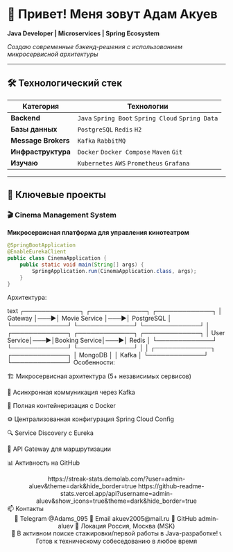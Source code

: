 # 👋 Привет! Меня зовут Адам Акуев

**Java Developer | Microservices | Spring Ecosystem**

*Создаю современные бэкенд-решения с использованием микросервисной архитектуры*

---

## 🛠 Технологический стек

| **Категория** | **Технологии** |
|---------------|----------------|
| **Backend** | `Java` `Spring Boot` `Spring Cloud` `Spring Data` |
| **Базы данных** | `PostgreSQL` `Redis` `H2` |
| **Message Brokers** | `Kafka` `RabbitMQ` |
| **Инфраструктура** | `Docker` `Docker Compose` `Maven` `Git` |
| **Изучаю** | `Kubernetes` `AWS` `Prometheus` `Grafana` |

---

## 🚀 Ключевые проекты

### 🎬 Cinema Management System
**Микросервисная платформа для управления кинотеатром**

```java
@SpringBootApplication
@EnableEurekaClient
public class CinemaApplication {
    public static void main(String[] args) {
        SpringApplication.run(CinemaApplication.class, args);
    }
}
```

Архитектура:

text
┌─────────────┐    ┌─────────────┐    ┌─────────────┐
│   Gateway   │───▶│ Movie Service │───▶│  PostgreSQL  │
└─────────────┘    └─────────────┘    └─────────────┘
        │
┌─────────────┐    ┌─────────────┐    ┌─────────────┐
│ User Service│───▶│Booking Service│───▶│    Redis    │
└─────────────┘    └─────────────┘    └─────────────┘
        │                  │
┌─────────────┐    ┌─────────────┐
│   MongoDB   │    │    Kafka    │
└─────────────┘    └─────────────┘
Особенности:

🏗 Микросервисная архитектура (5+ независимых сервисов)

🔄 Асинхронная коммуникация через Kafka

🐳 Полная контейнеризация с Docker

⚙ Централизованная конфигурация Spring Cloud Config

🔍 Service Discovery с Eureka

🚪 API Gateway для маршрутизации

📊 Активность на GitHub
<div align="center">
https://streak-stats.demolab.com/?user=admin-aluev&theme=dark&hide_border=true
https://github-readme-stats.vercel.app/api?username=admin-aluev&show_icons=true&theme=dark&hide_border=true

</div>
📫 Контакты
<div align="center">
📱 Telegram	@Adams_095
📧 Email	akuev2005@mail.ru
💼 GitHub	admin-aluev
📍 Локация	Россия, Москва (MSK)
</div>
<div align="center">
🎯 В активном поиске стажировки/первой работы в Java-разработке!
📞 Готов к техническому собеседованию в любое время

</div>
